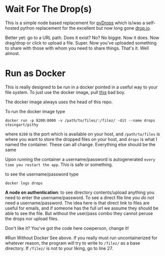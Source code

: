 # Wait For The Drop(s)

This is a simple node based replacement for [pyDrops](https://github.com/dansteingart/pyDrop) which is/was a self-hosted python replacement for the excellent but now long gone [drop.io](https://en.wikipedia.org/wiki/Drop.io).

Better yet: go to a URL path. Does it exist? No? No biggie. Now it does. Now drag/drop or click to upload a file. Super. Now you've uploaded something to share with those with whom you need to share things. That's it. Well almost.

# Run as Docker
This is really designed to be run in a docker pointed in a useful way to your file system. To just use the docker image, pull [this](https://hub.docker.com/r/steingart/drops/) bad boy.

The docker image always uses the head of this repo.

To run the docker image type
  ```
  docker run -p 8200:8000 -v /path/to/files/:/filez/ -dit --name drops steingart/pithy
  ```
where `8200` is the port which is available on your host, and `/path/to/files` is where you want to store the dropped files on your host, and `drops` is what I named the container. These can all change. Everything else should be the same

Upon running the container a username/password is autogenerated `every time you restart the app`. This is safe or something.

to see the username/password type

```
docker logs drops
```
**A node on authentication**: to see directory contents/upload anything you need to enter the username/password. To see a direct file line _you do not_ need a username/password. The idea here is that direct link to files are useful for emails, and if someone has the full url we assume they should be able to see the file. But without the user/pass combo they cannot peruse the drops nor upload files.

Don't like it?  You've got the code here cowperson, change it!

#Run Without Docker
See above. If you really must run uncontainerized for whatever reason, the program will try to write to `/filez/` as a base directory. If `/filez/` is not to your liking, go to line 27.
